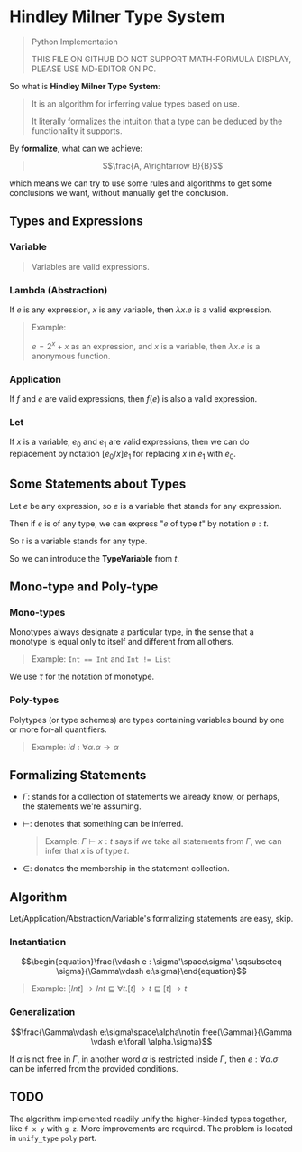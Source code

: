 # Hindley Milner Type System
> Python Implementation
>
> THIS FILE ON GITHUB DO NOT SUPPORT MATH-FORMULA DISPLAY, PLEASE USE MD-EDITOR ON PC.

So what is **Hindley Milner Type System**:

> It is an algorithm for inferring value types based on use.
>
> It literally formalizes the intuition that a type can be deduced by the functionality it supports.

By **formalize**, what can we achieve:

> $$\frac{A, A\rightarrow B}{B}$$

which means we can try to use some rules and algorithms to get some conclusions we want, without manually get the conclusion.

## Types and Expressions

### Variable

> Variables are valid expressions.

### Lambda (Abstraction)

If $e$ is any expression, $x$ is any variable, then $\lambda x.e$ is a valid expression.

> Example:
>
> $e = 2^x + x$ as an expression, and $x$ is a variable, then $\lambda x.e$ is a anonymous function.

### Application

If $f$ and $e$ are valid expressions, then $f(e)$ is also a valid expression.

### Let

If $x$ is a variable, $e_0$ and $e_1$ are valid expressions, then we can do replacement by notation $[e_0/x]e_1$ for replacing $x$ in $e_1$ with $e_0$.

## Some Statements about Types

Let $e$ be any expression, so $e$ is a variable that stands for any expression.

Then if $e$ is of any type, we can express "$e$ of type $t$" by notation $e: t$.

So $t$ is a variable stands for any type.

So we can introduce the **TypeVariable** from $t$.

<div style="page-break-after: always;"></div>

## Mono-type and Poly-type

### Mono-types

Monotypes always designate a particular type, in the sense that a monotype is equal only to itself and different from all others.

> Example: `Int == Int` and `Int != List`

We use $\tau$ for the notation of monotype.

### Poly-types

Polytypes (or type schemes) are types containing variables bound by one or more for-all quantifiers.

> Example: $id : \forall \alpha.\alpha \rightarrow \alpha$

## Formalizing Statements

- $\Gamma$: stands for a collection of statements we already know, or perhaps, the statements we're assuming.

- $\vdash$: denotes that something can be inferred.

  > Example: $\Gamma \vdash x:t$ says if we take all statements from $\Gamma$, we can infer that $x$ is of type $t$.

- $\in$: donates the membership in the statement collection.

## Algorithm

Let/Application/Abstraction/Variable's formalizing statements are easy, skip.

### Instantiation

$$\begin{equation}\frac{\vdash e : \sigma'\space\sigma' \sqsubseteq \sigma}{\Gamma\vdash e:\sigma}\end{equation}$$

> Example: $[Int]\rightarrow Int \sqsubseteq \forall t . [t]\rightarrow t \sqsubseteq [t] \rightarrow t$

### Generalization

$$\frac{\Gamma\vdash e:\sigma\space\alpha\notin free(\Gamma)}{\Gamma \vdash e:\forall \alpha.\sigma}$$

If $\alpha​$ is not free in $\Gamma​$, in another word $\alpha​$ is restricted inside $\Gamma​$, then $e :\forall \alpha . \sigma​$ can be inferred from the provided conditions.

## TODO

The algorithm implemented readily unify the higher-kinded types together, like `f x y` with `g z`. More improvements are required. The problem is located in `unify_type` `poly` part.
